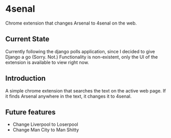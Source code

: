 # 4senal
Chrome extension that changes Arsenal to 4senal on the web.

## Current State
Currently following the django polls application, since I decided to give Django a go (Sorry. Not.)
Functionality is non-existent, only the UI of the extension is available to view right now.

## Introduction
A simple chrome extension that searches the text on the active web page. If it finds Arsenal anywhere in the text,
it changes it to 4senal. 

## Future features
- Change Liverpool to Loserpool
- Change Man City to Man Shitty
